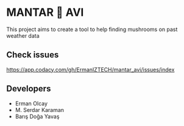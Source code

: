 # MANTAR 🍄 AVI

This project aims to create a tool to help finding mushrooms on past weather data

## Check issues

https://app.codacy.com/gh/ErmanIZTECH/mantar_avi/issues/index

## Developers

- Erman Olcay
- M. Serdar Karaman
- Barış Doğa Yavaş
